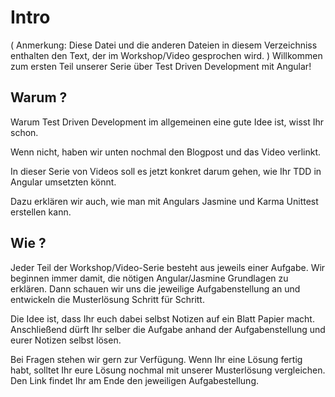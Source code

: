 # Intro
( Anmerkung: Diese Datei und die anderen Dateien in diesem Verzeichniss enthalten den Text,  der im Workshop/Video  gesprochen wird. )
Willkommen zum ersten Teil unserer Serie über Test Driven Development mit Angular! 
## Warum ?
Warum Test Driven Development im allgemeinen eine gute Idee ist, wisst Ihr schon. 

Wenn nicht, haben wir unten nochmal den Blogpost  und das Video verlinkt.

In dieser Serie von Videos soll es jetzt konkret darum gehen, wie Ihr TDD in Angular umsetzten könnt.

Dazu erklären wir auch, wie man mit Angulars Jasmine und Karma Unittest erstellen kann.
## Wie ?
Jeder Teil der Workshop/Video-Serie besteht  aus jeweils einer Aufgabe. Wir beginnen immer damit, die nötigen Angular/Jasmine Grundlagen zu erklären. Dann schauen wir uns die jeweilige Aufgabenstellung an und entwickeln  die Musterlösung Schritt für Schritt.

Die Idee ist, dass Ihr euch dabei selbst Notizen auf ein Blatt Papier macht. Anschließend dürft Ihr selber die Aufgabe anhand der Aufgabenstellung und eurer Notizen selbst lösen.

Bei Fragen stehen wir gern zur Verfügung. Wenn Ihr eine Lösung fertig habt, solltet Ihr eure Lösung nochmal mit unserer Musterlösung vergleichen. Den Link findet Ihr am Ende den jeweiligen Aufgabestellung.






